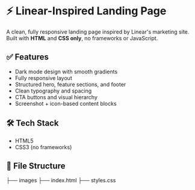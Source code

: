 # ⚡ Linear-Inspired Landing Page

A clean, fully responsive landing page inspired by Linear's marketing site. Built with **HTML** and **CSS only**, no frameworks or JavaScript.

## ✅ Features

- Dark mode design with smooth gradients
- Fully responsive layout
- Structured hero, feature sections, and footer
- Clean typography and spacing
- CTA buttons and visual hierarchy
- Screenshot + icon-based content blocks

## 🛠️ Tech Stack

- HTML5
- CSS3 (no frameworks)

## 📁 File Structure

├── images
├── index.html
├── styles.css
